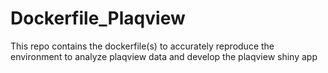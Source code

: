 # Dockerfile_Plaqview
 This repo contains the dockerfile(s) to accurately reproduce the environment to analyze plaqview data and develop the plaqview shiny app
